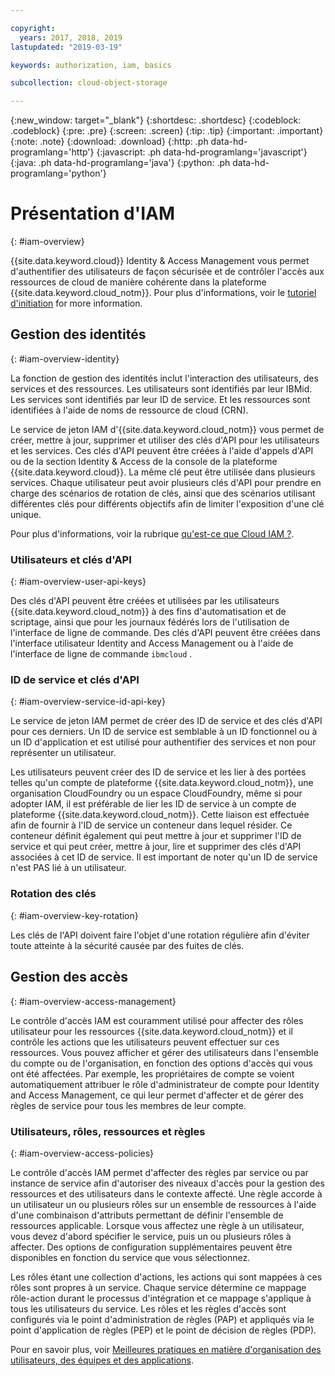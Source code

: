 ```yaml
---

copyright:
  years: 2017, 2018, 2019
lastupdated: "2019-03-19"

keywords: authorization, iam, basics

subcollection: cloud-object-storage

---
```

{:new_window: target="_blank"}
{:shortdesc: .shortdesc}
{:codeblock: .codeblock}
{:pre: .pre}
{:screen: .screen}
{:tip: .tip}
{:important: .important}
{:note: .note}
{:download: .download} 
{:http: .ph data-hd-programlang='http'} 
{:javascript: .ph data-hd-programlang='javascript'} 
{:java: .ph data-hd-programlang='java'} 
{:python: .ph data-hd-programlang='python'}

# Présentation d'IAM
{: #iam-overview}

{{site.data.keyword.cloud}} Identity & Access Management vous permet d'authentifier des utilisateurs de façon sécurisée et de contrôler l'accès aux ressources de cloud de manière cohérente dans la plateforme {{site.data.keyword.cloud_notm}}. Pour plus d'informations, voir le [tutoriel d'initiation](/docs/iam?topic=iam-getstarted#getstarted) for more information.

## Gestion des identités
{: #iam-overview-identity}

La fonction de gestion des identités inclut l'interaction des utilisateurs, des services et des ressources. Les utilisateurs sont identifiés par leur IBMid. Les services sont identifiés par leur ID de service. Et les ressources sont identifiées à l'aide de noms de ressource de cloud (CRN). 

Le service de jeton IAM d'{{site.data.keyword.cloud_notm}} vous permet de créer, mettre à jour, supprimer et utiliser des clés d'API pour les utilisateurs et les services. Ces clés d'API peuvent être créées à l'aide d'appels d'API ou de la section Identity & Access de la console de la plateforme {{site.data.keyword.cloud}}. La même clé peut être utilisée dans plusieurs services. Chaque utilisateur peut avoir plusieurs clés d'API pour prendre en charge des scénarios de rotation de clés, ainsi que des scénarios utilisant différentes clés pour différents objectifs afin de limiter l'exposition d'une clé unique.

Pour plus d'informations, voir la rubrique [qu'est-ce que Cloud IAM ?](/docs/iam?topic=iam-iamoverview#iamoverview). 

### Utilisateurs et clés d'API
{: #iam-overview-user-api-keys}

Des clés d'API peuvent être créées et utilisées par les utilisateurs {{site.data.keyword.cloud_notm}} à des fins d'automatisation et de scriptage, ainsi que pour les journaux fédérés lors de l'utilisation de l'interface de ligne de commande. Des clés d'API peuvent être créées dans l'interface utilisateur Identity and Access Management ou à l'aide de l'interface de ligne de commande `ibmcloud` .

### ID de service et clés d'API
{: #iam-overview-service-id-api-key}

Le service de jeton IAM permet de créer des ID de service et des clés d'API pour ces derniers. Un ID de service est semblable à un ID fonctionnel ou à un ID d'application et est utilisé pour authentifier des services et non pour représenter un utilisateur. 

Les utilisateurs peuvent créer des ID de service et les lier à des portées telles qu'un compte de plateforme {{site.data.keyword.cloud_notm}}, une organisation CloudFoundry ou un espace CloudFoundry, même si pour adopter IAM, il est préférable de lier les ID de service à un compte de plateforme {{site.data.keyword.cloud_notm}}. Cette liaison est effectuée afin de fournir à l'ID de service un conteneur dans lequel résider. Ce conteneur définit également qui peut mettre à jour et supprimer l'ID de service et qui peut créer, mettre à jour, lire et supprimer des clés d'API associées à cet ID de service. Il est important de noter qu'un ID de service n'est PAS lié à un utilisateur.

### Rotation des clés
{: #iam-overview-key-rotation}

Les clés de l'API doivent faire l'objet d'une rotation régulière afin d'éviter toute atteinte à la sécurité causée par des fuites de clés.

## Gestion des accès
{: #iam-overview-access-management}

Le contrôle d'accès IAM est couramment utilisé pour affecter des rôles utilisateur pour les ressources {{site.data.keyword.cloud_notm}} et il contrôle les actions que les utilisateurs peuvent effectuer sur ces ressources. Vous pouvez afficher et gérer des utilisateurs dans l'ensemble du compte ou de l'organisation, en fonction des options d'accès qui vous ont été affectées. Par exemple, les propriétaires de compte se voient automatiquement attribuer le rôle d'administrateur de compte pour Identity and Access Management, ce qui leur permet d'affecter et de gérer des règles de service pour tous les membres de leur compte.

### Utilisateurs, rôles, ressources et règles
{: #iam-overview-access-policies}

Le contrôle d'accès IAM permet d'affecter des règles par service ou par instance de service afin d'autoriser des niveaux d'accès pour la gestion des ressources et des utilisateurs dans le contexte affecté. Une règle accorde à un utilisateur un ou plusieurs rôles sur un ensemble de ressources à l'aide d'une combinaison d'attributs permettant de définir l'ensemble de ressources applicable. Lorsque vous affectez une règle à un utilisateur, vous devez d'abord spécifier le service, puis un ou plusieurs rôles à affecter. Des options de configuration supplémentaires peuvent être disponibles en fonction du service que vous sélectionnez.

Les rôles étant une collection d'actions, les actions qui sont mappées à ces rôles sont propres à un service. Chaque service détermine ce mappage rôle-action durant le processus d'intégration et ce mappage s'applique à tous les utilisateurs du service. Les rôles et les règles d'accès sont configurés via le point d'administration de règles (PAP) et appliqués via le point d'application de règles (PEP) et le point de décision de règles (PDP).

Pour en savoir plus, voir [Meilleures pratiques en matière d'organisation des utilisateurs, des équipes et des applications](/docs/tutorials?topic=solution-tutorials-users-teams-applications#best-practices-for-organizing-users-teams-applications). 
